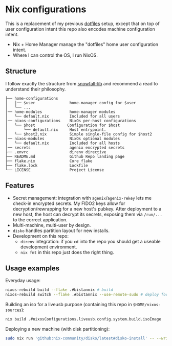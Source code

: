 # Nix configurations

This is a replacement of my previous [dotfiles](https://github.com/nicdumz/dotfiles) setup, except
that on top of user configuration intent this repo also encodes machine configuration intent.

- Nix + Home Manager manage the "dotfiles" home user configuration intent.
- Where I can control the OS, I run NixOS.

## Structure

I follow exactly the structure from [snowfall-lib](https://snowfall.org/guides/lib/quickstart/) and
recommend a read to understand their philosophy.

<!-- TODO: update -->

```
├── home-configurations
│   │── $user               home-manager config for $user
│   └── ...
│── home-modules            home-manager modules
│   └── default.nix         Included for all users
│── nixos-configurations    NixOs per-host configurations
│   └── $host              Configuration for $host
│       └── default.nix     Host entrypoint.
│   └── $host2.nix          Simple single-file config for $host2
│── nixos-modules           NixOs optional modules
│   └── default.nix         Included for all hosts
│── secrets                 agenix encrypted secrets
├── .envrc                  direnv directive
├── README.md               Github Repo landing page
├── flake.nix               Core flake
├── flake.lock              Lockfile
└── LICENSE                 Project License
```

## Features

- Secret management: integration with `agenix`/`agenix-rekey` lets me check-in encrypted secrets. My FIDO2 keys allow for decryption/rewrapping for a new host's pubkey. After deployment to a new host, the host can decrypt its secrets, exposing them via `/run/...` to the correct application.
- Multi-machine, multi-user by design.
- `disko` handles partition layout for new installs.
- Development on this repo:
  - `direnv` integration: if you `cd` into the repo you should get a useable development environment.
  - `nix fmt` in this repo just does the right thing.

## Usage examples

Everyday usage:

```sh
nixos-rebuild build --flake .#bistannix # build
nixos-rebuild switch --flake .#bistannix --use-remote-sudo # deploy for current machine
```

Building an iso for a liveusb purpose (containing this repo in `$HOME/nixos-sources`):

```sh
nix build .#nixosConfigurations.liveusb.config.system.build.isoImage
```

Deploying a new machine (with disk partitioning):

```sh
sudo nix run 'github:nix-community/disko/latest#disko-install' -- --write-efi-boot-entries --flake '.#bistannix' --disk main /dev/sda
```
